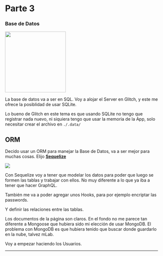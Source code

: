 # Parte 3
### Base de Datos

<img src="https://cdn.icon-icons.com/icons2/885/PNG/512/3rd_icon-icons.com_68924.png" width="200">

La base de datos va a ser en SQL. Voy a alojar el Server en Glitch, y este me ofrece la posiblidad de usar SQLite.

Lo bueno de Glitch en este tema es que usando SQLite no tengo que registrar nada nuevo, ni siquiera tengo que usar la memoria de la App, solo necesitar crear el archivo en `./.data/`

## ORM

Decido usar un ORM para manejar la Base de Datos, va a ser mejor para muchas cosas.
Elijo [**Sequelize**](http://docs.sequelizejs.com/)

<img src="http://docs.sequelizejs.com/manual/asset/logo-small.png">

Con Sequelize voy a tener que modelar los datos para poder que luego se formen las tablas y trabajar con ellos. No muy diferente a lo que ya iba a tener que hacer GraphQL.

También me va a poder agregar unos Hooks, para por ejemplo encriptar las passwords.

Y definir las relaciones entre las tablas.

Los documentos de la página son claros. En el fondo no me parece tan diferente a Mongoose que hubiera sido mi elección de usar MongoDB. El problema con MongoDB es que hubiera tenido que buscar donde guardarlo en la nube, talvez mLab.

Voy a empezar haciendo los Usuarios.

- - - -

